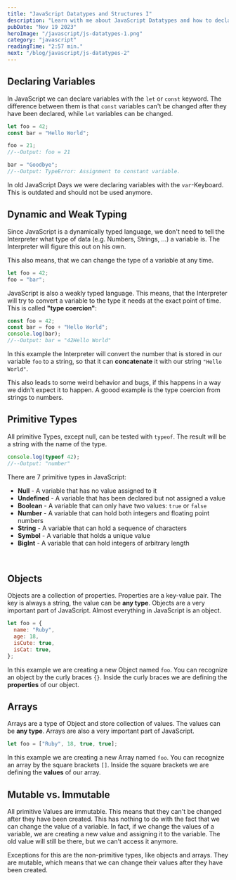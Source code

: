 ```yaml
---
title: "JavaScript Datatypes and Structures I"
description: "Learn with me about JavaScript Datatypes and how to declare variables"
pubDate: "Nov 19 2023"
heroImage: "/javascript/js-datatypes-1.png"
category: "javascript"
readingTime: "2:57 min."
next: "/blog/javascript/js-datatypes-2"
---
```


## Declaring Variables

In JavaScript we can declare variables with the `let` or `const` keyword. The difference between them is that `const` variables can't be changed after they have been declared, while `let` variables can be changed.

```javascript
let foo = 42;
const bar = "Hello World";

foo = 21;
//--Output: foo = 21

bar = "Goodbye";
//--Output: TypeError: Assignment to constant variable.
```

In old JavaScript Days we were declaring variables with the `var`-Keyboard. This is outdated and should not be used anymore.

## Dynamic and Weak Typing

Since JavaScript is a dynamically typed language, we don't need to tell the Interpreter what type of data (e.g. Numbers, Strings, ...) a variable is. The Interpreter will figure this out on his own.

This also means, that we can change the type of a variable at any time.

```javascript
let foo = 42;
foo = "bar";
```

JavaScript is also a weakly typed language. This means, that the Interpreter will try to convert a variable to the type it needs at the exact point of time. This is called **"type coercion"**:

```javascript
const foo = 42;
const bar = foo + "Hello World";
console.log(bar);
//--Output: bar = "42Hello World"
```

In this example the Interpreter will convert the number that is stored in our variable `foo` to a string, so that it can **concatenate** it with our string `"Hello World"`.

This also leads to some weird behavior and bugs, if this happens in a way we didn't expect it to happen. A goood example is the type coercion from strings to numbers.

## Primitive Types

All primitive Types, except null, can be tested with `typeof`. The result will be a string with the name of the type.

```javascript
console.log(typeof 42);
//--Output: "number"
```

There are 7 primitive types in JavaScript:

- **Null** - A variable that has no value assigned to it
- **Undefined** - A variable that has been declared but not assigned a value
- **Boolean** - A variable that can only have two values: `true` or `false`
- **Number** - A variable that can hold both integers and floating point numbers
- **String** - A variable that can hold a sequence of characters
- **Symbol** - A variable that holds a unique value
- **BigInt** - A variable that can hold integers of arbitrary length

<br>

## Objects

Objects are a collection of properties. Properties are a key-value pair. The key is always a string, the value can be **any type**.
Objects are a very important part of JavaScript. Almost everything in JavaScript is an object.

```javascript
let foo = {
  name: "Ruby",
  age: 18,
  isCute: true,
  isCat: true,
};
```

In this example we are creating a new Object named `foo`. You can recognize an object by the curly braces `{}`. Inside the curly braces we are defining the **properties** of our object.

## Arrays

Arrays are a type of Object and store collection of values. The values can be **any type**. Arrays are also a very important part of JavaScript.

```javascript
let foo = ["Ruby", 18, true, true];
```

In this example we are creating a new Array named `foo`. You can recognize an array by the square brackets `[]`. Inside the square brackets we are defining the **values** of our array.

## Mutable vs. Immutable

All primitive Values are immutable. This means that they can't be changed after they have been created. This has nothing to do with the fact that we can change the value of a variable.
In fact, if we change the values of a variable, we are creating a new value and assigning it to the variable. The old value will still be there, but we can't access it anymore.

Exceptions for this are the non-primitive types, like objects and arrays. They are mutable, which means that we can change their values after they have been created.
